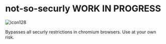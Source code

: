 # not-so-securly WORK IN PROGRESS

![icon128](https://github.com/Potato-Development/not-so-securly/assets/119129834/8a0dd2cb-0fbe-438f-9f49-a46897ef33bb)

Bypasses all securly restrictions in chromium browsers. Use at your own risk.
